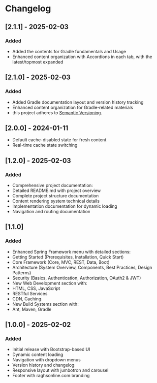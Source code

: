 # Changelog

## [2.1.1] - 2025-02-03

### Added
- Added the contents for Gradle fundamentals and Usage
- Enhanced content organization with Accordions in each tab, with the latest/topmost expanded 

## [2.1.0] - 2025-02-03

### Added
- Added Gradle documentation layout and version history tracking
- Enhanced content organization for Gradle-related materials
- this project adheres to [Semantic Versioning](https://semver.org/spec/v2.0.0.html).

## [2.0.0] - 2024-01-11
- Default cache-disabled state for fresh content
- Real-time cache state switching

## [1.2.0] - 2025-02-03
### Added
- Comprehensive project documentation:
- Detailed README.md with project overview
- Complete project structure documentation
- Content rendering system technical details
- Implementation documentation for dynamic loading
- Navigation and routing documentation

## [1.1.0]
### Added
- Enhanced Spring Framework menu with detailed sections:
- Getting Started (Prerequisites, Installation, Quick Start)
- Core Framework (Core, MVC, REST, Data, Boot)
- Architecture (System Overview, Components, Best Practices, Design Patterns)
- Security (Basics, Authentication, Authorization, OAuth2 & JWT)
- New Web Development section with:
- HTML, CSS, JavaScript
- RESTful Services
- CDN, Caching
- New Build Systems section with:
- Ant, Maven, Gradle

## [1.0.0] - 2025-02-02
### Added
- Initial release with Bootstrap-based UI
- Dynamic content loading
- Navigation with dropdown menus
- Version history and changelog
- Responsive layout with jumbotron and carousel
- Footer with raghsonline.com branding
